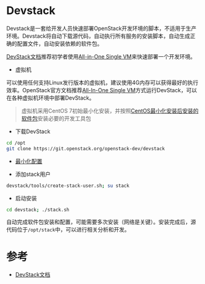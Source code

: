 # Devstack

Devstack是一套给开发人员快速部署OpenStack开发环境的脚本，不适用于生产环境。Devstack将自动下载源代码，自动执行所有服务的安装脚本，自动生成正确的配置文件，自动安装依赖的软件包。

[DevStack文档](http://docs.openstack.org/developer/devstack/)推荐初学者使用[All-in-One Single VM](http://docs.openstack.org/developer/devstack/guides/single-vm.html)来快速部署一个开发环境。

* 虚拟机

可以使用任何支持Linux发行版本的虚拟机，建议使用4G内存可以获得最好的执行效率。OpenStack官方文档推荐[All-In-One Single VM](http://docs.openstack.org/developer/devstack/guides/single-vm.html)方式运行DevStack，可以在各种虚拟机环境中部署DevStack。

> 虚拟机采用CentOS 7初始最小化安装，并按照[CentOS最小化安装后安装的软件包](../../os/linux/redhat/package/yum_after_mini_install)安装必要的开发工具包

* 下载DevStack

```bash
cd /opt
git clone https://git.openstack.org/openstack-dev/devstack
```

* [最小化配置](http://docs.openstack.org/developer/devstack/configuration.html#minimal-configuration)

* 添加stack用户

```bash
devstack/tools/create-stack-user.sh; su stack
```

* 启动安装

```bash
cd devstack; ./stack.sh
```

自动完成软件包安装和配置，可能需要多次安装（网络是关键）。安装完成后，源代码位于`/opt/stack`中，可以进行相关分析和开发。

#  参考

* [DevStack文档](http://docs.openstack.org/developer/devstack/)